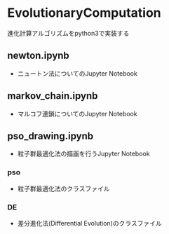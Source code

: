 # EvolutionaryComputation
進化計算アルゴリズムをpython3で実装する

## newton.ipynb
- ニュートン法についてのJupyter Notebook

## markov_chain.ipynb
- マルコフ連鎖についてのJupyter Notebook

## pso_drawing.ipynb
- 粒子群最適化法の描画を行うJupyter Notebook

### pso
- 粒子群最適化法のクラスファイル

### DE
- 差分進化法(Differential Evolution)のクラスファイル